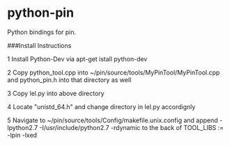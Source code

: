 python-pin
==========

Python bindings for pin.


###Install Instructions

1 Install Python-Dev via apt-get istall python-dev

2 Copy python_tool.cpp into ~/pin/source/tools/MyPinTool/MyPinTool.cpp and python_pin.h into that directory as well

3 Copy lel.py into above directory

4 Locate "unistd_64.h" and change directory in lel.py accordignly

5 Navigate to  ~/pin/source/tools/Config/makefile.unix.config and append -lpython2.7 -I/usr/include/python2.7 -rdynamic  to the back of TOOL_LIBS := -lpin -lxed 

